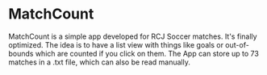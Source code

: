 # MatchCount
MatchCount is a simple app developed for RCJ Soccer matches. It's finally optimized.
The idea is to have a list view with things like goals or out-of-bounds which are counted if you click on them.
The App can store up to 73 matches in a .txt file, which can also be read manually.
